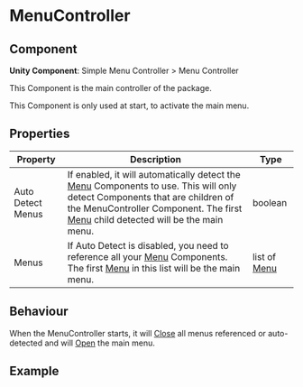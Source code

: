 # MenuController

## Component
**Unity Component**: Simple Menu Controller > Menu Controller

This Component is the main controller of the package.

This Component is only used at start, to activate the main menu.

## Properties
| Property | Description | Type |
|----------|-------------|------|
| Auto Detect Menus | If enabled, it will automatically detect the [Menu](Menu) Components to use. This will only detect Components that are children of the MenuController Component. The first [Menu](Menu) child detected will be the main menu. | boolean
| Menus | If Auto Detect is disabled, you need to reference all your [Menu](Menu) Components. The first [Menu](Menu) in this list will be the main menu. | list of [Menu](Menu)

## Behaviour
When the MenuController starts, it will [Close](Menu.Close) all menus referenced or auto-detected and will [Open](Menu.Open) the main menu.

## Example